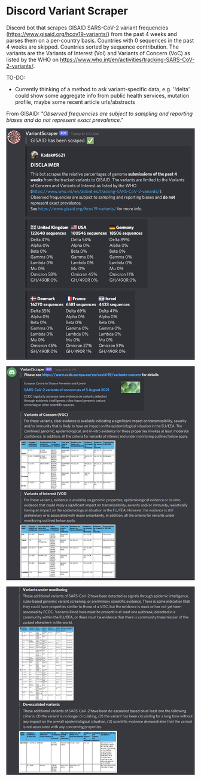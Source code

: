 # Discord Variant Scraper
Discord bot that scrapes GISAID SARS-CoV-2 variant frequencies (https://www.gisaid.org/hcov19-variants/) from the past 4 weeks and parses them on a per-country basis. Countries with 0 sequences in the past 4 weeks are skipped. Countries sorted by sequence contribution. The variants are the Variants of Interest (VoI) and Variants of Concern (VoC) as listed by the WHO on https://www.who.int/en/activities/tracking-SARS-CoV-2-variants/. 

TO-DO:
- Currently thinking of a method to ask variant-specific data, e.g. '!delta' could show some aggregate info from public health services, mutation profile, maybe some recent article urls/abstracts

From GISAID: *"Observed frequencies are subject to sampling and reporting biases and do not represent exact prevalence."*

![Alt text](images/Github_Example2.png?raw=true "Variants percentages from GISAID")

![Alt text](images/ecdc1.png?raw=true "Variant tables")

![Alt text](images/ecdc2.png?raw=true "Variant tables")
